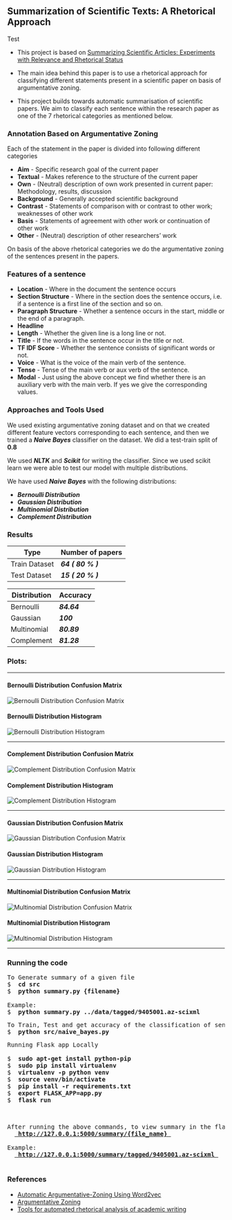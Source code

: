 ## Summarization of Scientific Texts: A Rhetorical Approach
Test
- This project is based on [Summarizing Scientific Articles: Experiments with Relevance and Rhetorical Status](https://www.mitpressjournals.org/doi/pdf/10.1162/089120102762671936)

- The main idea behind this paper is to use a rhetorical approach for classifying different statements present in a scientific paper on basis of argumentative zoning.

- This project builds towards automatic summarisation of scientific papers. We aim to classify each sentence within the research paper as one of the 7 rhetorical categories as mentioned below.

### Annotation Based on Argumentative Zoning

Each of the statement in the paper is divided into following different categories
- **Aim** - Specific research goal of the current paper  
- **Textual** - Makes reference to the structure of the current paper    
- **Own** - (Neutral) description of own work presented in current paper: Methodology, results, discussion  
- **Background** - Generally accepted scientific background  
- **Contrast** - Statements of comparison with or contrast to other work; weaknesses of other work  
- **Basis** - Statements of agreement with other work or continuation of other work  
- **Other** - (Neutral) description of other researchers’ work  

On basis of the above rhetorical categories we do the argumentative zoning of the sentences present in the papers. 

### Features of a sentence

- **Location** - Where in the document the sentence occurs  
- **Section Structure** - Where in the section does the sentence occurs, i.e. if a sentence is a first line of the section and so on.  
- **Paragraph Structure** - Whether a sentence occurs in the start, middle or the end of a paragraph.  
- **Headline**
- **Length** - Whether the given line is a long line or not.  
- **Title** - If the words in the sentence occur in the title or not.  
- **TF IDF Score** - Whether the sentence consists of significant words or not.  
- **Voice** - What is the voice of the main verb of the sentence.  
- **Tense** - Tense of the main verb or aux verb of the sentence.  
- **Modal** - Just using the above concept we find whether there is an auxiliary verb with the main verb. If yes we give the corresponding values.  


### Approaches and Tools Used
We used existing argumentative zoning dataset and on that we created different feature vectors corresponding to each sentence, and then we trained a ***Naive Bayes*** classifier on the dataset. We did a test-train split of **0.8**

We used ***NLTK*** and ***Scikit*** for writing the classifier. Since we used scikit learn we were able to test our model with multiple distributions. 

We have used ***Naive Bayes*** with the following distributions: 
- ***Bernoulli Distribution***
- ***Gaussian Distribution***
- ***Multinomial Distribution***
- ***Complement Distribution***

### Results 

| Type      | Number of papers |
|-----------| -------------    |
| Train Dataset  | ***64 ( 80 % )***      |
| Test Dataset   | ***15 ( 20 % )***      |



| Distribution      | Accuracy |
|-----------| -------------    |
| Bernoulli  | ***84.64***      |
| Gaussian   | ***100***      |
| Multinomial  | ***80.89***      |
| Complement   | ***81.28***      |


### Plots:

---

#### Bernoulli Distribution Confusion Matrix
![Bernoulli Distribution Confusion Matrix](plots/bernouli_cf_matrix.png)
#### Bernoulli Distribution Histogram
![Bernoulli Distribution Histogram](plots/bernouli_hist.png)

---

#### Complement Distribution Confusion Matrix
![Complement Distribution Confusion Matrix](plots/complement_cf_matrix.png)
#### Complement Distribution Histogram
![Complement Distribution Histogram](plots/complement_hist.png)

---

#### Gaussian Distribution Confusion Matrix
![Gaussian Distribution Confusion Matrix](plots/guassian_cf_matrix.png)
#### Gaussian Distribution Histogram
![Gaussian Distribution Histogram](plots/guassian_hist.png)

---

#### Multinomial Distribution Confusion Matrix
![Multinomial Distribution Confusion Matrix](plots/multinomial_cf_matrix.png)
#### Multinomial Distribution Histogram
![Multinomial Distribution Histogram](plots/multinomail_hist.png)

---

### Running the code

<pre>
To Generate summary of a given file
$ <b> cd src </b>
$ <b> python summary.py {filename} </b>

Example:
$ <b> python summary.py ../data/tagged/9405001.az-scixml </b>
</pre>

<pre>
To Train, Test and get accuracy of the classification of sentences
$ <b> python src/naive_bayes.py </b>
</pre>

<pre>
Running Flask app Locally

$ <b> sudo apt-get install python-pip </b>
$ <b> sudo pip install virtualenv </b>
$ <b> virtualenv -p python venv </b>
$ <b> source venv/bin/activate </b>
$ <b> pip install -r requirements.txt </b>
$ <b> export FLASK_APP=app.py </b>
$ <b> flask run </b>

</pre>

<pre>

After running the above commands, to view summary in the flask app, go the the following url
 <b> <a href="http://127.0.0.1:5000/summary/{file_name}"> http://127.0.0.1:5000/summary/{file_name} </a> </b>

Example:
 <b> <a href="http://127.0.0.1:5000/summary/tagged/9405001.az-scixml"> http://127.0.0.1:5000/summary/tagged/9405001.az-scixml </a> </b>
 
</pre>

### References

- [Automatic Argumentative-Zoning Using Word2vec](https://arxiv.org/abs/1703.10152)
- [Argumentative Zoning](https://www.cl.cam.ac.uk/~sht25/az.html)
- [Tools for automated rhetorical analysis of academic writing](http://antonetteshibani.com/tag/argumentative-zoning/)
